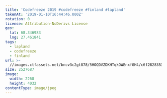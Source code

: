 ```yaml
---
title: 'Codefreeze 2019 #codefreeze #finland #lapland'
takenAt: '2019-01-10T16:44:46.000Z'
rotation: 0
license: Attribution-NoDerivs License
geo:
  lat: 68.346983
  lng: 27.461841
tags:
  - lapland
  - codefreeze
  - finland
url: >-
  //images.ctfassets.net/bncv3c2gt878/5HOQDVZDKHTqkOWEnxfGH4/c6f282835322b66dc853ebe1e36eed83/codefreeze-2019-codefreeze-finland-lapland_39773150663_o
size: 2527687
image:
  width: 2268
  height: 4032
contentType: image/jpeg
---
```


